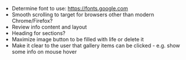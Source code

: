 - Determine font to use: https://fonts.google.com
- Smooth scrolling to target for browsers other than modern Chrome/Firefox?
- Review info content and layout
- Heading for sections?
- Maximize image button to be filled with life or delete it
- Make it clear to the user that gallery items can be clicked - e.g. show some info on mouse hover